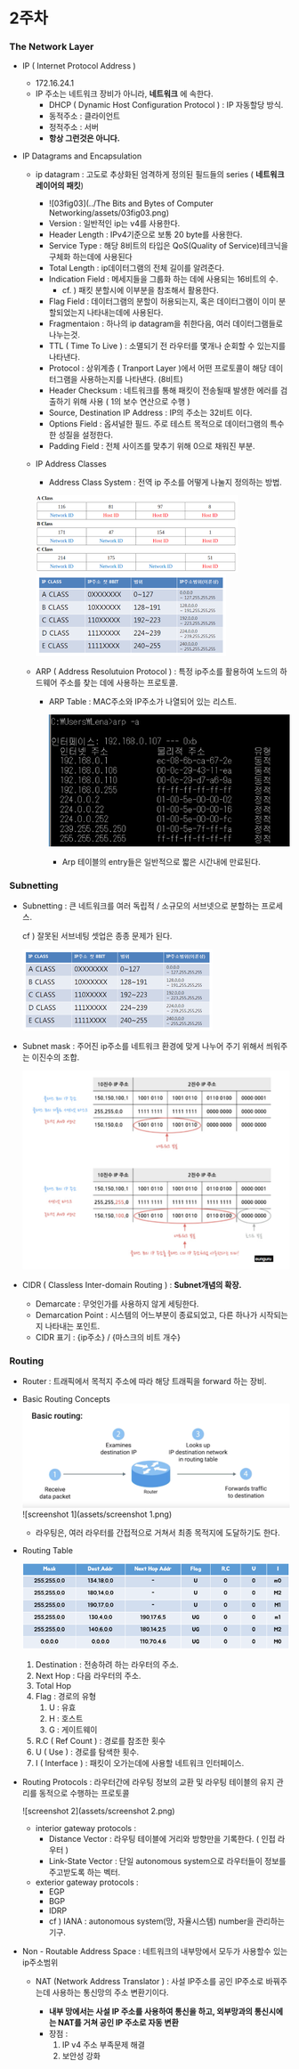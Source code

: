 # 2주차

### The Network Layer

* IP ( Internet Protocol Address )
  * 172.16.24.1
  * IP 주소는 네트워크 장비가 아니라, **네트워크** 에 속한다. 
    * DHCP ( Dynamic Host Configuration Protocol ) : IP 자동할당 방식.
    * 동적주소 : 클라이언트
    * 정적주소 : 서버 
    * **항상 그런것은 아니다.**

* IP Datagrams and Encapsulation
  * ip datagram : 고도로 추상화된 엄격하게 정의된 필드들의 series ( **네트워크 레이어의 패킷**)
    
    * ![03fig03](../The Bits and Bytes of Computer Networking/assets/03fig03.png)
    * Version : 일반적인 ip는 v4를 사용한다.
    * Header Length : IPv4기준으로 보통 20 byte를 사용한다.
    * Service Type : 해당 8비트의 타입은 QoS(Quality of Service)테크닉을 구체화 하는데에 사용된다
    * Total Length : ip데이터그램의 전체 길이를 알려준다.
    * Indication Field : 메세지들을 그룹화 하는 데에 사용되는 16비트의 수.
      * cf. ) 패킷 분할시에 이부분을 참조해서 활용한다.
    * Flag Field : 데이터그램의 분할이 허용되는지, 혹은 데이터그램이 이미 분할되었는지 나타내는데에 사용된다.
    * Fragmentaion : 하나의 ip datagram을 취한다음, 여러 데이터그램들로 나누는것.
    * TTL ( Time To Live ) : 소멸되기 전 라우터를 몇개나 순회할 수 있는지를 나타낸다. 
    *  Protocol : 상위계층 ( Tranport Layer )에서 어떤 프로토콜이 해당 데이터그램을 사용하는지를 나타낸다. (8비트)
    * Header Checksum : 네트워크를 통해 패킷이 전송될때 발생한 에러를 검출하기 위해 사용 ( 1의 보수 연산으로 수행 )
    * Source, Destination IP Address : IP의 주소는 32비트 이다.
    * Options Field : 옵셔널한 필드. 주로 테스트 목적으로 데이터그램의 특수한 성질을 설정한다.
    * Padding Field : 전체 사이즈를 맞추기 위해 0으로 채워진 부분.
    
  * IP Address Classes
  
    - Address Class System : 전역 ip 주소를 어떻게 나눌지 정의하는 방법.
  
    ![download](assets/download.png)![download-1](./assets/download-1.png)
  
  * ARP ( Address Resolutuion Protocol ) : 특정 ip주소를 활용하여 노드의 하드웨어 주소를 찾는 데에 사용하는 프로토콜.
  
    * ARP Table : MAC주소와 IP주소가 나열되어 있는 리스트.
  
      ![223C3D48590B1CBA06](assets/223C3D48590B1CBA06.png)
  
      - Arp 테이블의 entry들은 일반적으로 짧은 시간내에 만료된다.



### Subnetting

* Subnetting : 큰 네트워크를 여러 독립적 / 소규모의 서브넷으로 분할하는 프로세스.

  cf ) 잘못된 서브네팅 셋업은 종종 문제가 된다.

  ![download-1](./assets/download-1.png)

* Subnet mask : 주어진 ip주소를 네트워크 환경에 맞게 나누어 주기 위해서 씌워주는 이진수의 조합.

  ![screenshot](assets/screenshot.png)

* CIDR ( Classless Inter-domain Routing ) : **Subnet개념의 확장.**
  * Demarcate : 무엇인가를 사용하지 않게 세팅한다.
  * Demarcation Point : 시스템의 어느부분이 종료되었고, 다른 하나가 시작되는지 나타내는 포인트.
  * CIDR 표기 : {ip주소} / {마스크의 비트 개수}



### Routing

* Router : 트래픽에서 목적지 주소에 따라 해당 트래픽을 forward 하는 장비.

* Basic Routing Concepts
  ![screenshot](assets/screenshot-6857280.png)![screenshot 1](assets/screenshot 1.png)

  * 라우팅은, 여러 라우터를 간접적으로 거쳐서 최종 목적지에 도달하기도 한다.

* Routing Table

  ![243E70425711EDB430](assets/243E70425711EDB430.png)

  1. Destination : 전송하려 하는 라우터의 주소.
  2. Next Hop : 다음 라우터의 주소.
  3. Total Hop
  4. Flag : 경로의 유형
     1. U : 유효
     2. H : 호스트
     3. G : 게이트웨이
  5. R.C ( Ref Count ) : 경로를 참조한 횟수
  6. U ( Use ) : 경로를 탐색한 횟수.
  7. I ( Interface ) : 패킷이 오가는데에 사용할 네트워크 인터페이스.

* Routing Protocols : 라우터간에 라우팅 정보의 교환 및 라우팅 테이블의 유지 관리를 동적으로 수행하는 프로토콜

  ![screenshot 2](assets/screenshot 2.png)

  * interior gateway protocols : 
    * Distance Vector : 라우팅 테이블에 거리와 방향만을 기록한다. ( 인접 라우터 )
    * Link-State Vector : 단일 autonomous system으로 라우터들이 정보를 주고받도록 하는 벡터.
  * exterior gateway protocols :
    * EGP
    * BGP
    * IDRP
    * cf ) IANA  : autonomous system(망, 자율시스템) number을 관리하는 기구.

* Non - Routable Address Space : 네트워크의 내부망에서 모두가 사용할수 있는 ip주소범위

  * NAT (Network Address Translator ) : 사설 IP주소를 공인 IP주소로 바꿔주는데 사용하는 통신망의 주소 변환기이다.

    * **내부 망에서는 사설 IP 주소를 사용하여 통신을 하고, 외부망과의 통신시에는 NAT를 거쳐 공인 IP 주소로 자동 변환**
    * 장점 : 
      1. IP v4 주소 부족문제 해결
      2. 보안성 강화

    